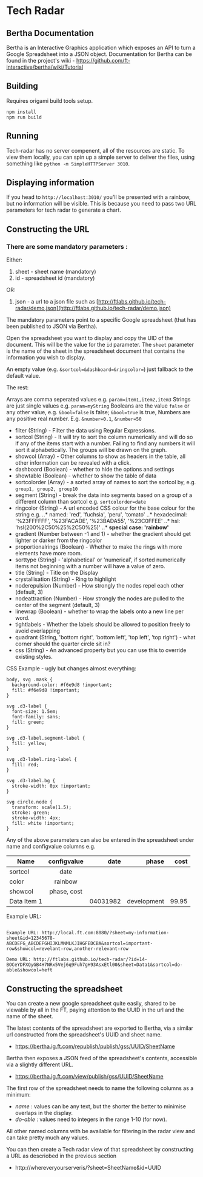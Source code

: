 # Tech Radar

## Bertha Documentation
Bertha is an Interactive Graphics application which exposes an API to turn a Google Spreadsheet into a JSON object.
Documentation for Bertha can be found in the project's wiki - https://github.com/ft-interactive/bertha/wiki/Tutorial

## Building

Requires origami build tools setup.

```
npm install
npm run build
```

## Running

Tech-radar has no server compenent, all of the resources are static. To view them locally, you can spin up a simple server to deliver the files, using something like `python -m SimpleHTTPServer 3010`.

## Displaying information

If you head to `http://localhost:3010/` you'll be presented with a rainbow, but no information will be visible. This is because you need to pass two URL parameters for tech radar to generate a chart.

## Constructing the URL

### There are some mandatory parameters :

Either:

1. sheet - sheet name (mandatory)
2. id - spreadsheet id (mandatory)

OR:

1. json - a url to a json file such as [http://ftlabs.github.io/tech-radar/demo.json](http://ftlabs.github.io/tech-radar/demo.json)

The mandatory parameters point to a specific Google spreadsheet (that has been published to JSON via Bertha).

Open the spreadsheet you want to display and copy the UID of the document. This will be the value for the `id` parameter.
The `sheet` parameter is the name of the sheet in the spreadsheet document that contains the information you wish to display.

An empty value (e.g. `&sortcol=&dashboard=&ringcolor=`) just fallback to the default value.

The rest:


Arrays are comma seperated values e.g. `param=item1,item2,item3`
Strings are just single values e.g. `param=myString`
Booleans are the value `false` or any other value, e.g. `&bool=false` is false; `&bool=true` is true,
Numbers are any positive real number. E.g. `&number=0.1`, `&number=50`

* filter (String) - Filter the data using Regular Expressions.
* sortcol (String) - It will try to sort the column numerically and will do so if any of the items start with a number. Failing to find any numbers it will sort it alphabetically. The groups will be drawn on the graph.
* showcol (Array) - Other columns to show as headers in the table, all other information can be revealed with a click.
* dashboard (Boolean) - whether to hide the options and settings
* showtable (Boolean) - whether to show the table of data
* sortcolorder (Array) - a sorted array of names to sort the sortcol by, e.g. `group1, group2, group10`
* segment (String) - break the data into segments based on a group of a different column than sortcol e.g. `sortcolorder=date`
* ringcolor (String) - A url encoded CSS colour for the base colour for the string e.g.
..* named: 'red', 'fuchsia', 'peru', 'tomato'
..* hexadecimal: '%23FFFFFF', '%23FACADE', '%23BADA55', '%23C0FFEE'
..* hsl: 'hsl(200%2C50%25%2C50%25)'
..* **special case: 'rainbow'**
* gradient (Number between -1 and 1) - whether the gradient should get lighter or darker from the ringcolor
* proportionalrings (Boolean) - Whether to make the rings with more elements have more room.
* sorttype (String) - 'alphabetical' or 'numerical', if sorted numerically items not beginning with a number will have a value of zero.
* title (String) - Title on the Display
* crystallisation (String) - Ring to highlight
* noderepulsion (Number) - How strongly the nodes repel each other (default, 3)
* nodeattraction (Number) - How strongly the nodes are pulled to the center of the segment (default, 3)
* linewrap (Boolean) - whether to wrap the labels onto a new line per word.
* tightlabels - Whether the labels should be allowed to position freely to avoid overlapping
* quadrant (String, 'bottom right', 'bottom left', 'top left', 'top right') - what corner should the quarter circle sit in?
* css (String) - An advanced property but you can use this to override existing styles.

CSS Example - ugly but changes almost everything:

```
body, svg .mask {
  background-color: #f6e9d8 !important;
  fill: #f6e9d8 !important;
}

svg .d3-label {
  font-size: 1.5em;
  font-family: sans;
  fill: green;
}

svg .d3-label.segment-label {
  fill: yellow;
}

svg .d3-label.ring-label {
  fill: red;
}

svg .d3-label.bg {
  stroke-width: 0px !important;
}

svg circle.node {
  transform: scale(1.5);
  stroke: green;
  stroke-width: 4px;
  fill: white !important;
}
```

Any of the above parameters can also be entered in the spreadsheet under name and configvalue columns e.g.

| Name          | configvalue   | date        | phase       | cost        |
| ------------- |:-------------:| -----------:| -----------:| -----------:|
| sortcol       | date          |             |             |             |
| color         | rainbow       |             |             |             |
| showcol       | phase, cost   |             |             |             |
| Data Item 1   |               | 04031982    | development | 99.95       |

Example URL:

```

Example URL: http://local.ft.com:8080/?sheet=my-information-sheet&id=12345678-ABCDEFG_ABCDEFGHIJKLMNMLKJIHGFEDCBA&sortcol=important-row&showcol=revelant-row,another-relevant-row

Demo URL: http://ftlabs.github.io/tech-radar/?id=14-BOCeYDFXQyGB4H7NRx5Vej6q9Fuh7gH93AsxEtl00&sheet=Data1&sortcol=do-able&showcol=heft

```



## Constructing the spreadsheet

You can create a new google spreadsheet quite easily, shared to be viewable by all in the FT, paying attention to the UUID in the url and the name of the sheet.

The latest contents of the spreadsheet are exported to Bertha, via a similar url constructed from the spreadsheet's UUID and sheet name.

* https://bertha.ig.ft.com/republish/publish/gss/UUID/SheetName

Bertha then exposes a JSON feed of the spreadsheet's contents, accessible via a slightly different URL.

* https://bertha.ig.ft.com/view/publish/gss/UUID/SheetName

The first row of the spreadsheet needs to name the following columns as a minimum:

* *name* : values can be any text, but the shorter the better to minimise overlaps in the display.
* *do-able* : values need to integers in the range 1-10 (for now).

All other named columns with be available for filtering in the radar view and can take pretty much any values.

You can then create a Tech radar view of that spreadsheet by constructing a URL as descriobed in the previous section

* http://whereveryourserveris/?sheet=SheetName&id=UUID
